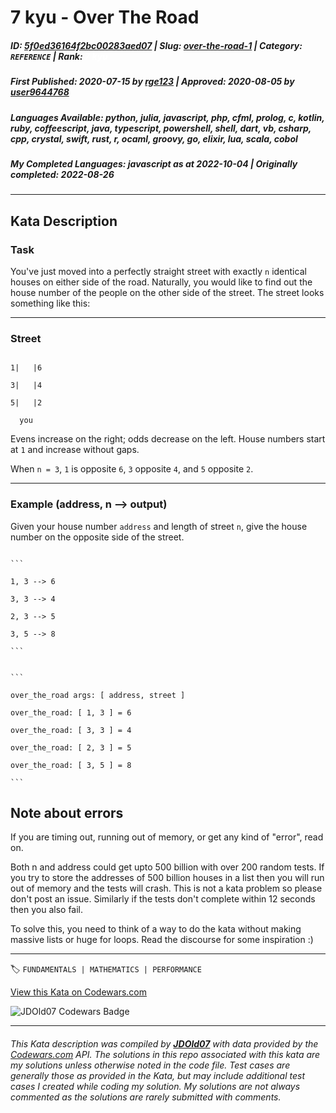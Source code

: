 # 7 kyu - Over The Road

##### **ID**: [5f0ed36164f2bc00283aed07](https://www.codewars.com/kata/5f0ed36164f2bc00283aed07) | **Slug**: [over-the-road-1](https://www.codewars.com/kata/5f0ed36164f2bc00283aed07) | **Category**: `REFERENCE` | **Rank**: <span style="color:white">7 kyu</span>

##### **First Published**: 2020-07-15 ***by*** [rge123](https://www.codewars.com/users/rge123) | **Approved**: 2020-08-05 ***by*** [user9644768](https://www.codewars.com/users/user9644768)

##### **Languages Available**: python, julia, javascript, php, cfml, prolog, c, kotlin, ruby, coffeescript, java, typescript, powershell, shell, dart, vb, csharp, cpp, crystal, swift, rust, r, ocaml, groovy, go, elixir, lua, scala, cobol

##### **My Completed Languages**: javascript ***as at*** 2022-10-04 | **Originally completed**: 2022-08-26

---

## Kata Description


### Task

You've just moved into a perfectly straight street with exactly ```n``` identical houses on either side of the road. Naturally, you would like to find out the house number of the people on the other side of the street. The street looks something like this:





--------------------

### Street

```

1|   |6

3|   |4

5|   |2

  you

```



Evens increase on the right; odds decrease on the left. House numbers start at ```1``` and increase without gaps.

When ```n = 3```, ```1``` is opposite ```6```, ```3``` opposite ```4```, and ```5``` opposite ```2```. 



-----------------

### Example (address, n --> output)

Given your house number ```address``` and length of street ```n```, give the house number on the opposite side of the street.



~~~if-not:shell

```

1, 3 --> 6

3, 3 --> 4

2, 3 --> 5

3, 5 --> 8

```

~~~



~~~if:shell

```

over_the_road args: [ address, street ]

over_the_road: [ 1, 3 ] = 6

over_the_road: [ 3, 3 ] = 4

over_the_road: [ 2, 3 ] = 5

over_the_road: [ 3, 5 ] = 8

```

~~~



## Note about errors

If you are timing out, running out of memory, or get any kind of "error", read on.

Both n and address could get upto 500 billion with over 200 random tests. If you try to store the addresses of 500 billion houses in a list then you will run out of memory and the tests will crash. This is not a kata problem so please don't post an issue. Similarly if the tests don't complete within 12 seconds then you also fail. 



To solve this, you need to think of a way to do the kata without making massive lists or huge for loops. Read the discourse for some inspiration :)







---


🏷 `FUNDAMENTALS | MATHEMATICS | PERFORMANCE`


[View this Kata on Codewars.com](https://www.codewars.com/kata/5f0ed36164f2bc00283aed07)

![](https://www.codewars.com/users/jdold07/badges/large "JDOld07 Codewars Badge")

---

###### *This Kata description was compiled by [**JDOld07**](https://tpstech.dev) with data provided by the [Codewars.com](https://www.codewars.com) API.  The solutions in this repo associated with this kata are my solutions unless otherwise noted in the code file.  Test cases are generally those as provided in the Kata, but may include additional test cases I created while coding my solution.  My solutions are not always commented as the solutions are rarely submitted with comments.*
